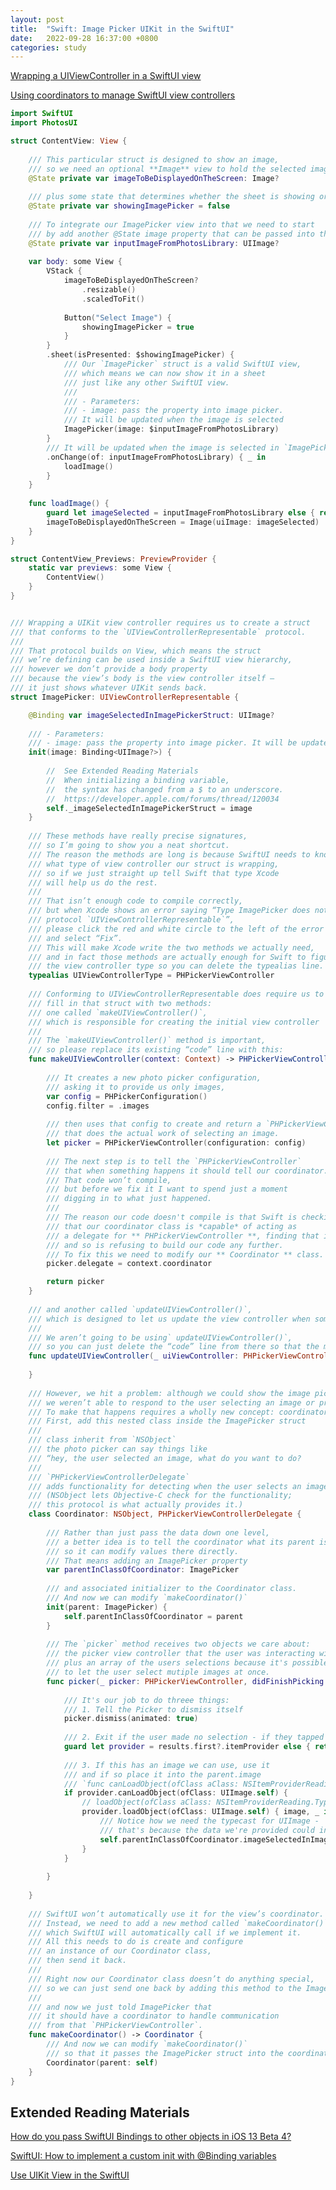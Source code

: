 ```yaml
---
layout: post
title:  "Swift: Image Picker UIKit in the SwiftUI"
date:   2022-09-28 16:37:00 +0800
categories: study
---
```


<!-- markdownlint-disable -->
<html>
<head>
<!-- Primary Meta Tags -->
<title>Swift: Image Picker UIKit in the SwiftUI</title>
<meta name="title" content="Swift: Image Picker UIKit in the SwiftUI">
<meta name="description" content="Swift: Image Picker UIKit in the SwiftUI">

<!-- Open Graph / Facebook -->
<meta property="og:type" content="website">
<meta property="og:url" content="https://yongfrank.github.io/blog/study/2022/09/28/swift-image-picker-and-UIViewController">
<meta property="og:title" content="Swift: Image Picker UIKit in the SwiftUI">
<meta property="og:description" content="Swift: Image Picker UIKit in the SwiftUI">
<meta property="og:image" content="https://raw.githubusercontent.com/yongfrank/blog/main/metadata_img/2022-09-28-swift-image-picker.png">

<!-- Twitter -->
<meta property="twitter:card" content="summary_large_image">
<meta property="twitter:url" content="https://yongfrank.github.io/blog/study/2022/09/28/swift-image-picker-and-UIViewController">
<meta property="twitter:title" content="Swift: Image Picker UIKit in the SwiftUI">
<meta property="twitter:description" content="Swift: Image Picker UIKit in the SwiftUI">
<meta property="twitter:image" content="https://raw.githubusercontent.com/yongfrank/blog/main/metadata_img/2022-09-28-swift-image-picker.png">
</head>
</html>

<!--
 * @Author: Frank Chu
 * @Date: 2022-09-28 16:25:17
 * @LastEditors: Frank Chu
 * @LastEditTime: 2022-09-29 12:15:07
 * @FilePath: /blog/_posts/2022-09-28-swift-image-picker-and-UIViewController.md
 * @Description: 
 * 
 * Copyright (c) 2022 by Frank Chu, All Rights Reserved. 
-->

[Wrapping a UIViewController in a SwiftUI view](https://www.hackingwithswift.com/books/ios-swiftui/wrapping-a-uiviewcontroller-in-a-swiftui-view)

[Using coordinators to manage SwiftUI view controllers](https://www.hackingwithswift.com/books/ios-swiftui/using-coordinators-to-manage-swiftui-view-controllers)

```swift
import SwiftUI
import PhotosUI

struct ContentView: View {
    
    /// This particular struct is designed to show an image,
    /// so we need an optional **Image** view to hold the selected image,
    @State private var imageToBeDisplayedOnTheScreen: Image?
    
    /// plus some state that determines whether the sheet is showing or not.
    @State private var showingImagePicker = false
    
    /// To integrate our ImagePicker view into that we need to start
    /// by add another @State image property that can be passed into the picker:
    @State private var inputImageFromPhotosLibrary: UIImage?
    
    var body: some View {
        VStack {
            imageToBeDisplayedOnTheScreen?
                .resizable()
                .scaledToFit()
            
            Button("Select Image") {
                showingImagePicker = true
            }
        }
        .sheet(isPresented: $showingImagePicker) {
            /// Our `ImagePicker` struct is a valid SwiftUI view,
            /// which means we can now show it in a sheet 
            /// just like any other SwiftUI view.
            ///
            /// - Parameters:
            /// - image: pass the property into image picker. 
            /// It will be updated when the image is selected
            ImagePicker(image: $inputImageFromPhotosLibrary)
        }
        /// It will be updated when the image is selected in `ImagePicker(image:)`
        .onChange(of: inputImageFromPhotosLibrary) { _ in
            loadImage()
        }
    }
    
    func loadImage() {
        guard let imageSelected = inputImageFromPhotosLibrary else { return }
        imageToBeDisplayedOnTheScreen = Image(uiImage: imageSelected)
    }
}

struct ContentView_Previews: PreviewProvider {
    static var previews: some View {
        ContentView()
    }
}


/// Wrapping a UIKit view controller requires us to create a struct
/// that conforms to the `UIViewControllerRepresentable` protocol.
///
/// That protocol builds on View, which means the struct 
/// we’re defining can be used inside a SwiftUI view hierarchy,
/// however we don’t provide a body property
/// because the view’s body is the view controller itself –
/// it just shows whatever UIKit sends back.
struct ImagePicker: UIViewControllerRepresentable {

    @Binding var imageSelectedInImagePickerStruct: UIImage?
    
    /// - Parameters:
    /// - image: pass the property into image picker. It will be updated when the image is selected
    init(image: Binding<UIImage?>) {
        
        //  See Extended Reading Materials
        //  When initializing a binding variable,
        //  the syntax has changed from a $ to an underscore.
        //  https://developer.apple.com/forums/thread/120034
        self._imageSelectedInImagePickerStruct = image
    }
    
    /// These methods have really precise signatures,
    /// so I’m going to show you a neat shortcut.
    /// The reason the methods are long is because SwiftUI needs to know
    /// what type of view controller our struct is wrapping,
    /// so if we just straight up tell Swift that type Xcode 
    /// will help us do the rest.
    ///
    /// That isn’t enough code to compile correctly,
    /// but when Xcode shows an error saying “Type ImagePicker does not conform to
    /// protocol `UIViewControllerRepresentable`”,
    /// please click the red and white circle to the left of the error 
    /// and select “Fix”.
    /// This will make Xcode write the two methods we actually need,
    /// and in fact those methods are actually enough for Swift to figure out
    /// the view controller type so you can delete the typealias line.
    typealias UIViewControllerType = PHPickerViewController
    
    /// Conforming to UIViewControllerRepresentable does require us to
    /// fill in that struct with two methods:
    /// one called `makeUIViewController()`,
    /// which is responsible for creating the initial view controller
    ///
    /// The `makeUIViewController()` method is important,
    /// so please replace its existing “code” line with this:
    func makeUIViewController(context: Context) -> PHPickerViewController {
        
        /// It creates a new photo picker configuration,
        /// asking it to provide us only images,
        var config = PHPickerConfiguration()
        config.filter = .images
        
        /// then uses that config to create and return a `PHPickerViewController`
        /// that does the actual work of selecting an image.
        let picker = PHPickerViewController(configuration: config)
        
        /// The next step is to tell the `PHPickerViewController`
        /// that when something happens it should tell our coordinator.
        /// That code won’t compile,
        /// but before we fix it I want to spend just a moment 
        /// digging in to what just happened.
        ///
        /// The reason our code doesn't compile is that Swift is checking
        /// that our coordinator class is *capable* of acting as
        /// a delegate for ** PHPickerViewController **, finding that it isn't,
        /// and so is refusing to build our code any further.
        /// To fix this we need to modify our ** Coordinator ** class.
        picker.delegate = context.coordinator

        return picker
    }
    
    /// and another called `updateUIViewController()`,
    /// which is designed to let us update the view controller when some SwiftUI state changes.
    ///
    /// We aren’t going to be using` updateUIViewController()`,
    /// so you can just delete the “code” line from there so that the method is empty.
    func updateUIViewController(_ uiViewController: PHPickerViewController, context: Context) {
        
    }
    
    /// However, we hit a problem: although we could show the image picker,
    /// we weren’t able to respond to the user selecting an image or pressing cancel.
    /// To make that happens requires a wholly new concept: coordinators.
    /// First, add this nested class inside the ImagePicker struct
    ///
    /// class inherit from `NSObject`
    /// the photo picker can say things like
    /// “hey, the user selected an image, what do you want to do?
    ///
    /// `PHPickerViewControllerDelegate`
    /// adds functionality for detecting when the user selects an image.
    /// (NSObject lets Objective-C check for the functionality;
    /// this protocol is what actually provides it.)
    class Coordinator: NSObject, PHPickerViewControllerDelegate {
        
        /// Rather than just pass the data down one level,
        /// a better idea is to tell the coordinator what its parent is,
        /// so it can modify values there directly.
        /// That means adding an ImagePicker property
        var parentInClassOfCoordinator: ImagePicker
        
        /// and associated initializer to the Coordinator class.
        /// And now we can modify `makeCoordinator()`
        init(parent: ImagePicker) {
            self.parentInClassOfCoordinator = parent
        }
        
        /// The `picker` method receives two objects we care about:
        /// the picker view controller that the user was interacting with,
        /// plus an array of the users selections because it's possible
        /// to let the user select mutiple images at once.
        func picker(_ picker: PHPickerViewController, didFinishPicking results: [PHPickerResult]) {
            
            /// It's our job to do threee things:
            /// 1. Tell the Picker to dismiss itself
            picker.dismiss(animated: true)
            
            /// 2. Exit if the user made no selection - if they tapped Cancel.
            guard let provider = results.first?.itemProvider else { return }
            
            /// 3. If this has an image we can use, use it
            /// and if so place it into the parent.image
            /// `func canLoadObject(ofClass aClass: NSItemProviderReading.Type) -> Bool`
            if provider.canLoadObject(ofClass: UIImage.self) {
                // loadObject(ofClass aClass: NSItemProviderReading.Type, completionHandler: @escaping @Sendable (NSItemProviderReading?, Error?) -> Void) -> Progress
                provider.loadObject(ofClass: UIImage.self) { image, _ in
                    /// Notice how we need the typecast for UIImage -
                    /// that's because the data we're provided could in theory be anything.
                    self.parentInClassOfCoordinator.imageSelectedInImagePickerStruct = image as? UIImage
                }
            }
                
        }
        
    }
    
    /// SwiftUI won’t automatically use it for the view’s coordinator.
    /// Instead, we need to add a new method called `makeCoordinator()`,
    /// which SwiftUI will automatically call if we implement it.
    /// All this needs to do is create and configure 
    /// an instance of our Coordinator class,
    /// then send it back.
    ///
    /// Right now our Coordinator class doesn’t do anything special,
    /// so we can just send one back by adding this method to the ImagePicker struct:
    ///
    /// and now we just told ImagePicker that
    /// it should have a coordinator to handle communication
    /// from that `PHPickerViewController`.
    func makeCoordinator() -> Coordinator {
        /// And now we can modify `makeCoordinator()`
        /// so that it passes the ImagePicker struct into the coordinator, like this:
        Coordinator(parent: self)
    }
}
```

## Extended Reading Materials

[How do you pass SwiftUI Bindings to other objects in iOS 13 Beta 4?](https://developer.apple.com/forums/thread/120034)

[SwiftUI: How to implement a custom init with @Binding variables](https://developer.apple.com/forums/thread/120034)

[Use UIKit View in the SwiftUI](https://www.fatbobman.com/posts/uikitInSwiftUI/)
